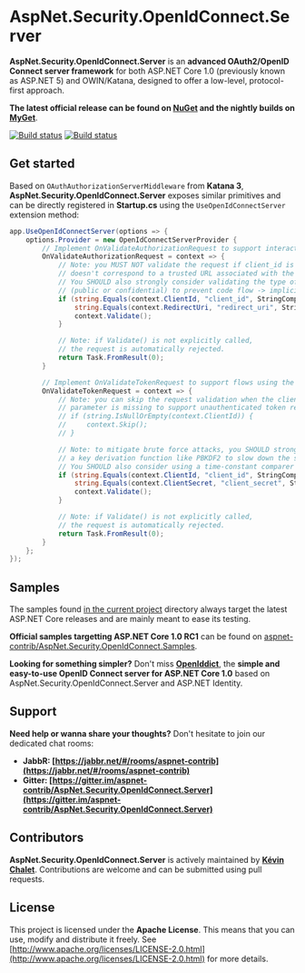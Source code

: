 AspNet.Security.OpenIdConnect.Server
==================================

**AspNet.Security.OpenIdConnect.Server** is an **advanced OAuth2/OpenID Connect server framework** for both ASP.NET Core 1.0 (previously known as ASP.NET 5) and OWIN/Katana, designed to offer a low-level, protocol-first approach.

**The latest official release can be found on [NuGet](https://www.nuget.org/packages/AspNet.Security.OpenIdConnect.Server) and the nightly builds on [MyGet](https://www.myget.org/gallery/aspnet-contrib)**.

[![Build status](https://ci.appveyor.com/api/projects/status/tyenw4ffs00j4sav/branch/dev?svg=true)](https://ci.appveyor.com/project/aspnet-contrib/aspnet-security-openidconnect-server/branch/dev)
[![Build status](https://travis-ci.org/aspnet-contrib/AspNet.Security.OpenIdConnect.Server.svg?branch=dev)](https://travis-ci.org/aspnet-contrib/AspNet.Security.OpenIdConnect.Server)

## Get started

Based on `OAuthAuthorizationServerMiddleware` from **Katana 3**, **AspNet.Security.OpenIdConnect.Server** exposes similar primitives and can be directly registered in **Startup.cs** using the `UseOpenIdConnectServer` extension method:

```csharp
app.UseOpenIdConnectServer(options => {
    options.Provider = new OpenIdConnectServerProvider {
        // Implement OnValidateAuthorizationRequest to support interactive flows (code/implicit/hybrid).
        OnValidateAuthorizationRequest = context => {
            // Note: you MUST NOT validate the request if client_id is invalid or if redirect_uri
            // doesn't correspond to a trusted URL associated with the client application.
            // You SHOULD also strongly consider validating the type of the client application
            // (public or confidential) to prevent code flow -> implicit flow downgrade attacks.
            if (string.Equals(context.ClientId, "client_id", StringComparison.Ordinal) &&
                string.Equals(context.RedirectUri, "redirect_uri", StringComparison.Ordinal)) {
                context.Validate();
            }

            // Note: if Validate() is not explicitly called,
            // the request is automatically rejected.
            return Task.FromResult(0);
        }

        // Implement OnValidateTokenRequest to support flows using the token endpoint.
        OnValidateTokenRequest = context => {
            // Note: you can skip the request validation when the client_id
            // parameter is missing to support unauthenticated token requests.
            // if (string.IsNullOrEmpty(context.ClientId)) {
            //     context.Skip();
            // }

            // Note: to mitigate brute force attacks, you SHOULD strongly consider applying
            // a key derivation function like PBKDF2 to slow down the secret validation process.
            // You SHOULD also consider using a time-constant comparer to prevent timing attacks.
            if (string.Equals(context.ClientId, "client_id", StringComparison.Ordinal) &&
                string.Equals(context.ClientSecret, "client_secret", StringComparison.Ordinal)) {
                context.Validate();
            }

            // Note: if Validate() is not explicitly called,
            // the request is automatically rejected.
            return Task.FromResult(0);
        }
    };
});
```

## Samples

The samples found [in the current project](./samples/) directory always target the latest ASP.NET Core releases and are mainly meant to ease its testing.

**Official samples targetting ASP.NET Core 1.0 RC1** can be found on [aspnet-contrib/AspNet.Security.OpenIdConnect.Samples](https://github.com/aspnet-contrib/AspNet.Security.OpenIdConnect.Samples). 

**Looking for something simpler?** Don't miss **[OpenIddict](https://github.com/openiddict/core)**, the **simple and easy-to-use OpenID Connect server for ASP.NET Core 1.0** based on AspNet.Security.OpenIdConnect.Server and ASP.NET Identity.

## Support

**Need help or wanna share your thoughts?** Don't hesitate to join our dedicated chat rooms:

- **JabbR: [https://jabbr.net/#/rooms/aspnet-contrib](https://jabbr.net/#/rooms/aspnet-contrib)**
- **Gitter: [https://gitter.im/aspnet-contrib/AspNet.Security.OpenIdConnect.Server](https://gitter.im/aspnet-contrib/AspNet.Security.OpenIdConnect.Server)**

## Contributors

**AspNet.Security.OpenIdConnect.Server** is actively maintained by **[Kévin Chalet](https://github.com/PinpointTownes)**. Contributions are welcome and can be submitted using pull requests.

## License

This project is licensed under the **Apache License**. This means that you can use, modify and distribute it freely. See [http://www.apache.org/licenses/LICENSE-2.0.html](http://www.apache.org/licenses/LICENSE-2.0.html) for more details.
